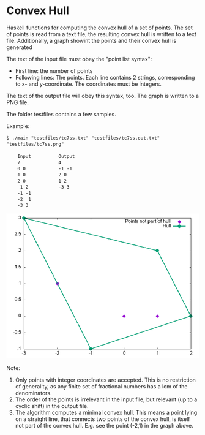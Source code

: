 # Convex Hull
Haskell functions for computing the convex hull of a set of points. 
The set of points is read from a text file, the resulting convex hull is
written to a text file. Additionally, a graph showint the points and their
convex hull is generated

The text of the input file must obey the "point list syntax":
* First line: the number of points
* Following lines: The points. Each line contains 2 strings, corresponding to x- and y-coordinate. The coordinates must be integers.

The text of the output file will obey this syntax, too.
The graph is written to a PNG file.

The folder testfiles contains a few samples.

Example: 
```
$ ./main "testfiles/tc7ss.txt" "testfiles/tc7ss.out.txt" "testfiles/tc7ss.png"

    Input          Output
    7              4
    0 0            -1 -1
    1 0            2 0
    2 0            1 2
     1 2           -3 3
    -1 -1 
    -2  1
    -3 3
```
![Graph](testfiles/tc7ss.png)

Note: 
1. Only points with integer coordinates are accepted. This is no restriction of generality, as any finite set of fractional numbers has a lcm of the denominators.
2. The order of the points is irrelevant in the input file, but relevant (up to a cyclic shift) in the output file.
3. The algorithm computes a minimal convex hull. This means a point lying on a straight line, that
connects two points of the convex hull, is itself not part of the convex hull. E.g. see the point (-2,1) in the graph above.


